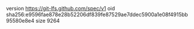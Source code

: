 version https://git-lfs.github.com/spec/v1
oid sha256:e9596fae878e28b52206df839fe87529ae7ddec5900a1e08f4915bb95580e8e4
size 9264
